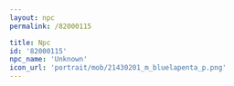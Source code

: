 ```yaml
---
layout: npc
permalink: /82000115

title: Npc
id: '82000115'
npc_name: 'Unknown'
icon_url: 'portrait/mob/21430201_m_bluelapenta_p.png'
---
```

